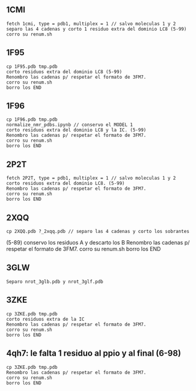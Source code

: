 1CMI
----
    fetch 1cmi, type = pdb1, multiplex = 1 // salvo moleculas 1 y 2
    separo las 4 cadenas y corto 1 residuo extra del dominio LC8 (5-99)  
    corro su renum.sh

1F95
----
    cp 1F95.pdb tmp.pdb
    corto residuos extra del dominio LC8 (5-99)
    Renombro las cadenas p/ respetar el formato de 3FM7.
    corro su renum.sh
    borro los END
1F96
----
    cp 1F96.pdb tmp.pdb 
    normalize_nmr_pdbs.ipynb // conservo el MODEL 1
    corto residuos extra del dominio LC8 y la IC. (5-99)
    Renombro las cadenas p/ respetar el formato de 3FM7.
    corro su renum.sh
    borro los END

2P2T
----
    fetch 2P2T, type = pdb1, multiplex = 1 // salvo moleculas 1 y 2
    corto residuos extra del dominio LC8. (5-99)
    Renombro las cadenas p/ respetar el formato de 3FM7.
    corro su renum.sh
    borro los END

2XQQ
----
    cp 2XQQ.pdb ?_2xqq.pdb // separo las 4 cadenas y corto los sobrantes 
(5-89)
    conservo los residuos A y descarto los B
    Renombro las cadenas p/ respetar el formato de 3FM7.
    corro su renum.sh
    borro los END

3GLW
----
    Separo nrot_3glb.pdb y nrot_3glf.pdb

3ZKE
----
    cp 3ZKE.pdb tmp.pdb
    corto residuos extra de la IC
    Renombro las cadenas p/ respetar el formato de 3FM7.
    corro su renum.sh
    borro los END
   
4qh7: le falta 1 residuo al ppio y al final (6-98)
----
    cp 3ZKE.pdb tmp.pdb
    Renombro las cadenas p/ respetar el formato de 3FM7.
    corro su renum.sh
    borro los END



